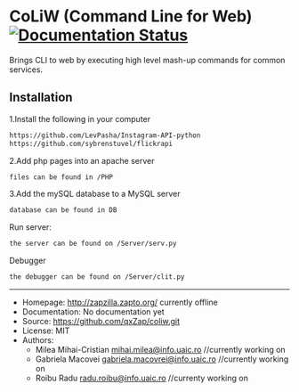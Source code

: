 # CoLiW (Command Line for Web) [![Documentation Status](https://readthedocs.org/projects/coliw/badge/?version=latest)](http://coliw.readthedocs.io/en/latest/?badge=latest)

Brings CLI to web by executing high level mash-up commands for common services.


## Installation

1.Install the following in your computer
```bash
https://github.com/LevPasha/Instagram-API-python
https://github.com/sybrenstuvel/flickrapi
```
2.Add php pages into an apache server
```bash
files can be found in /PHP
```
3.Add the mySQL database to a MySQL server
```bash
database can be found in DB
```
Run server:
```bash
the server can be found on /Server/serv.py 
```
Debugger
```bash
the debugger can be found on /Server/clit.py 

```




----

* Homepage: http://zapzilla.zapto.org/ currently offline
* Documentation: No documentation yet
* Source: https://github.com/qxZap/coliw.git
* License: MIT
* Authors:
  + Milea Mihai-Cristian <mihai.milea@info.uaic.ro> //currently working on
  + Gabriela Macovei <gabriela.macovrei@info.uaic.ro> //currently working on
  + Roibu Radu <radu.roibu@info.uaic.ro> //currenty working on

